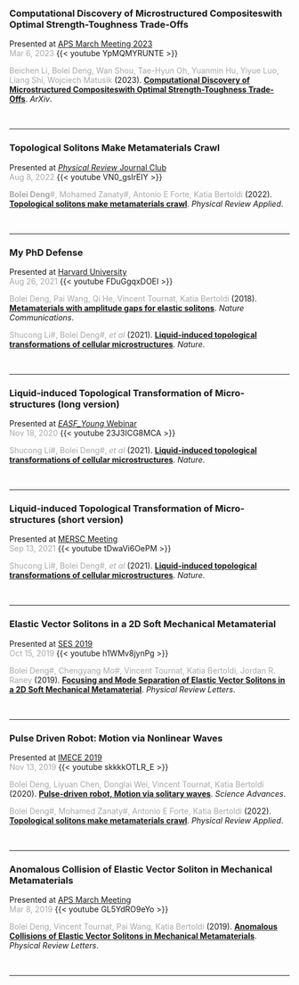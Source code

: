 ### **Computational Discovery of Microstructured Compositeswith Optimal Strength-Toughness Trade-Offs**

Presented at [APS March Meeting 2023](https://www.aps.org/meetings/meeting.cfm?name=MAR23)<br/>
<span style="color:darkgray">Mar 6, 2023</span>
{{< youtube YpMQMYRUNTE >}}

<span style="color:darkgray">Beichen Li, Bolei Deng, Wan Shou, Tae-Hyun Oh, Yuanmin Hu, Yiyue Luo, Liang Shi, Wojciech Matusik</span> (2023). [**Computational Discovery of Microstructured Compositeswith Optimal Strength-Toughness Trade-Offs**](../../publication/li-2023-computational/). *ArXiv*.

<br/>

---

### **Topological Solitons Make Metamaterials Crawl**

Presented at [*Physical Review* Journal Club](https://journals.aps.org/journal-club)<br/>
<span style="color:darkgray">Aug 8, 2022</span>
{{< youtube VN0_gsIrEIY >}}

<span style="color:darkgray">**Bolei Deng**#, Mohamed Zanaty#, Antonio E Forte, Katia Bertoldi</span> (2022). [**Topological solitons make metamaterials crawl**](../../publication/deng-2022-topological/). *Physical Review Applied*.

<br/>

---

### **My PhD Defense**

Presented at [Harvard University](https://bertoldi.seas.harvard.edu/)<br/>
<span style="color:darkgray">Aug 26, 2021</span>
{{< youtube FDuGgqxDOEI >}}

<span style="color:darkgray"> Bolei Deng, Pai Wang, Qi He, Vincent Tournat, Katia Bertoldi </span> (2018). [**Metamaterials with amplitude gaps for elastic solitons**](../../publication/deng-2018656/). *Nature Communications*. 

<span style="color:darkgray">Shucong Li#, Bolei Deng#, *et al*</span> (2021). [**Liquid-induced topological transformations of cellular microstructures**](../../publication/li-2021-liquid/). *Nature*. 

<br/>

---

### **Liquid-induced Topological Transformation of Micro-structures (long version)**

Presented at [*EASF_Young* Webinar](https://sites.google.com/view/engapplysciforum/home)<br/>
<span style="color:darkgray">Nov 18, 2020</span>
{{< youtube 23J3ICG8MCA >}}

<span style="color:darkgray">Shucong Li#, Bolei Deng#, *et al*</span> (2021). [**Liquid-induced topological transformations of cellular microstructures**](../../publication/li-2021-liquid/). *Nature*. 

<br/>

---

### **Liquid-induced Topological Transformation of Micro-structures (short version)**

Presented at [MERSC Meeting](https://www.mrsec.harvard.edu/research/highlight_197.php)<br/>
<span style="color:darkgray">Sep 13, 2021</span>
{{< youtube tDwaVi6OePM >}}

<span style="color:darkgray">Shucong Li#, Bolei Deng#, *et al*</span> (2021). [**Liquid-induced topological transformations of cellular microstructures**](../../publication/li-2021-liquid/). *Nature*. 

<br/>

---

### **Elastic Vector Solitons in a 2D Soft Mechanical Metamaterial**

Presented at [SES 2019](https://ses2019.wustl.edu/)<br/>
<span style="color:darkgray">Oct 15, 2019</span>
{{< youtube h1WMv8jynPg >}}

<span style="color:darkgray">  Bolei Deng#, Chengyang Mo#, Vincent Tournat, Katia Bertoldi, Jordan R. Raney </span> (2019). [**Focusing and Mode Separation of Elastic Vector Solitons in a 2D Soft Mechanical Metamaterial**](../../publication/deng-2019-focusing/). *Physical Review Letters*.

<br/>

---

### **Pulse Driven Robot: Motion via Nonlinear Waves**

Presented at [IMECE 2019](https://event.asme.org/IMECE2019)<br/>
<span style="color:darkgray">Nov 13, 2019</span>
{{< youtube skkkkOTLR_E >}}

<span style="color:darkgray">Bolei Deng, Liyuan Chen, Donglai Wei, Vincent Tournat, Katia Bertoldi</span> (2020). [**Pulse-driven robot, Motion via solitary waves**](../../publication/deng-2020-pulse/). *Science Advances*.

<span style="color:darkgray">Bolei Deng#, Mohamed Zanaty#, Antonio E Forte, Katia Bertoldi</span> (2022). [**Topological solitons make metamaterials crawl**](../../publication/deng-2022-topological/). *Physical Review Applied*. 

<br/>

---

### **Anomalous Collision of Elastic Vector Soliton in Mechanical Metamaterials**

Presented at [APS March Meeting](https://meetings.aps.org/Meeting/MAR19/Content/3664)<br/>
<span style="color:darkgray">Mar 8, 2019</span>
{{< youtube GL5YdRO9eYo >}}

<span style="color:darkgray"> Bolei Deng, Vincent Tournat, Pai Wang, Katia Bertoldi </span> (2019). [**Anomalous Collisions of Elastic Vector Solitons in Mechanical Metamaterials**](../../publication/deng-2019-a-95/). *Physical Review Letters*. <br/>

<br/>

---